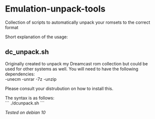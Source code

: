 # Emulation-unpack-tools
Collection of scripts to automatically unpack your romsets to the correct format

Short explanation of the usage:

## dc_unpack.sh

Originally created to unpack my Dreamcast rom collection but could be used for other systems as well. 
You will need to have the following dependencies:<br>
-unecm
-unrar
-7z
-unzip
<p>
Please consult your distrubution on how to install this.
<p>
The syntax is as follows: <br>
  ```
  ./dcunpack.sh <MODE> <SOURCE dir> <DESTINATION dir>
  ```
  


*Tested on debian 10*
